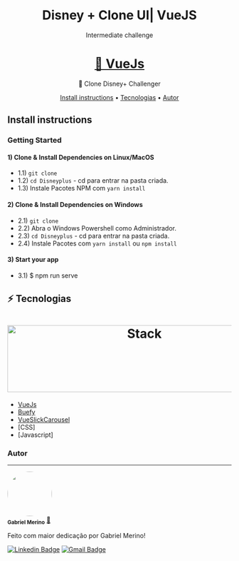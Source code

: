 <h1 align="center">Disney + Clone UI| VueJS </h1>
<p align="center">Intermediate challenge </p>

<h1 align="center">
<a href="./src/assets/DisneyPlusClone.png">
</h1>

<h1 align="center">
    <a href="https://cli.vuejs.org/">🔗  VueJs</a>
</h1>
<p align="center">🚀 Clone Disney+ Challenger</p>


<p align="center">
 <a href="#Install">Install instructions</a> • 
 <a href="#tecnologias">Tecnologias</a> • 
 <a href="#autor">Autor</a>
</p>

## Install instructions

### Getting Started

#### 1) Clone & Install Dependencies on Linux/MacOS

- 1.1) `git clone `
- 1.2) `cd Disneyplus` - cd para entrar na pasta criada.
- 1.3)  Instale Pacotes NPM com `yarn install`

#### 2) Clone & Install Dependencies on Windows

- 2.1) `git clone`
- 2.2)  Abra o Windows Powershell como Administrador.
- 2.3) `cd Disneyplus` - cd para entrar na pasta criada.
- 2.4)  Instale Pacotes com `yarn install` ou `npm install`

#### 3) Start your app

- 3.1) $ npm run serve

## :zap: Tecnologias

<h1 align="center">
  <img src="https://cli.vuejs.org/favicon.png" alt="Stack" height="150" width="600">
  <br>
</h1>

-   [VueJs](https://github.com/vuejs/vue)
-   [Buefy](https://github.com/buefy/buefy)
-   [VueSlickCarousel](https://github.com/gs-shop/vue-slick-carousel)
-   [CSS]
-   [Javascript]


### Autor
---
 <img style="border-radius: 50%;" src="https://avatars.githubusercontent.com/u/62441006?v=4" width="100px;" alt=""/>
 <br />
 <sub><b>Gabriel Merino</b></sub></a> <a href="https://github.com/Gabri3el/" title="github">🚀</a>

 Feito com maior dedicação por Gabriel Merino!

[![Linkedin Badge](https://img.shields.io/badge/-Gabriel-blue?style=flat-square&logo=Linkedin&logoColor=white&link=https://www.linkedin.com/in/gabrielmerinostos/)](https://www.linkedin.com/in/gabrielmerinostos/)
[![Gmail Badge](https://img.shields.io/badge/-gabrielmerino.dev@gmail.com-c14438?style=flat-square&logo=Gmail&logoColor=white&link=mailto:gabrielmerino.dev@gmail.com)](mailto:gabrielmerino.dev@gmail.com)